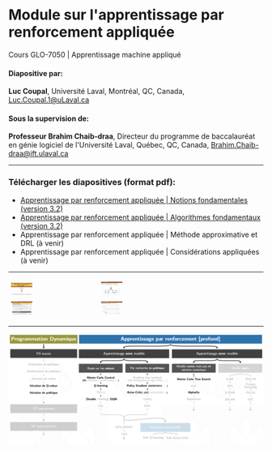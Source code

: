 # Module sur l'apprentissage par renforcement appliquée 
Cours GLO-7050 | Apprentissage machine appliqué

#### Diapositive par:
 **Luc Coupal**, Université Laval, Montréal, QC, Canada, [Luc.Coupal.1@uLaval.ca](Luc.Coupal.1@uLaval.ca) 

#### Sous la supervision de:

**Professeur Brahim Chaib-draa**, Directeur du programme de baccalauréat en génie logiciel de l'Université Laval, Québec, QC, Canada,
[Brahim.Chaib-draa@ift.ulaval.ca](Brahim.Chaib-draa@ift.ulaval.ca)

---

### Télécharger les diapositives (format pdf): 
- [Apprentissage par renforcement appliquée | Notions fondamentales (version 3.2)](https://github.com/RedLeader962/GLO-7050-Module-Apprentissage-par-renforcement/raw/master/RL-Notions-fondamentales-v32.pdf) 
- [Apprentissage par renforcement appliquée | Algorithmes fondamentaux (version 3.2)](https://github.com/RedLeader962/GLO-7050-Module-Apprentissage-par-renforcement/raw/master/DPAndRL-Algorithmes-fondamentaux-v32.pdf) 
- Apprentissage par renforcement appliquée | Méthode approximative et DRL (à venir)
- Apprentissage par renforcement appliquée | Considérations appliquées (à venir)

---

<style>
/* Three image containers (use 25% for four, and 50% for two, etc) */
.column {
  float: left;
  width: 33.33%;
  padding: 5px;
}

/* Clear floats after image containers */
.row::after {
  content: "";
  clear: both;
  display: table;
}
</style>

<div class="row">
  <div class="column" style="float: left; width: 33.33%; padding: 5px;">
    <img src="images/Projet_slide_RL.png" style="width:25%">
  </div>
  <div class="column" style="float: left; width: 33.33%; padding: 5px;">
    <img src="images/Projet_slide_RL_2.png" style="width:25%">
  </div>
  <div class="column" style="float: left; width: 33.33%; padding: 5px;">
    <img src="images/Projet_slide_RL_3.png" style="width:25%">
  </div>
  <div class="column" style="float: left; width: 33.33%; padding: 5px;">
    <img src="images/Projet_slide_RL_4.png" style="width:25%">
  </div>
</div>


---

![algorithmeCouvertDansLeCours](images/algorithmeCouvertDansLeCours.png) 


